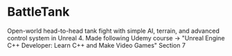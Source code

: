 # BattleTank
Open-world head-to-head tank fight with simple AI, terrain, and advanced control system in Unreal 4.  Made following Udemy course -> "Unreal Engine C++ Developer: Learn C++ and Make Video Games" Section 7
